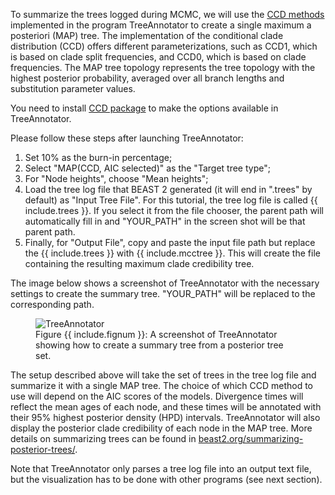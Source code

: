 
To summarize the trees logged during MCMC, we will use the [CCD methods](https://doi.org/10.1101/2024.02.20.581316) 
implemented in the program TreeAnnotator to create a single maximum a posteriori (MAP) tree. 
The implementation of the conditional clade distribution (CCD) offers different parameterizations, 
such as CCD1, which is based on clade split frequencies, and CCD0, which is based on clade frequencies. 
The MAP tree topology represents the tree topology with the highest posterior probability, 
averaged over all branch lengths and substitution parameter values.

You need to install [CCD package](https://github.com/CompEvol/CCD) to make the options 
available in TreeAnnotator. 

Please follow these steps after launching TreeAnnotator:

1. Set 10% as the burn-in percentage;
2. Select "MAP(CCD, AIC selected)" as the "Target tree type";
3. For "Node heights", choose "Mean heights";
4. Load the tree log file that BEAST 2 generated (it will end in ".trees" by default) 
   as "Input Tree File". For this tutorial, the tree log file is called {{ include.trees }}.
   If you select it from the file chooser, the parent path will automatically fill in and 
   "YOUR_PATH" in the screen shot will be that parent path.
5. Finally, for "Output File", copy and paste the input file path but replace 
   the {{ include.trees }} with {{ include.mcctree }}. 
   This will create the file containing the resulting maximum clade credibility tree.

The image below shows a screenshot of TreeAnnotator with the necessary settings to 
create the summary tree. "YOUR_PATH" will be replaced to the corresponding path.

<figure class="image">
  <img src="{{ include.fig }}" alt="TreeAnnotator">
  <figcaption>Figure {{ include.fignum }}: A screenshot of
  TreeAnnotator showing how to create a summary tree from a posterior
  tree set.</figcaption>
</figure>

The setup described above will take the set of trees in the tree log file 
and summarize it with a single MAP tree.
The choice of which CCD method to use will depend on the AIC scores of the models.
Divergence times will reflect the mean ages of each node, 
and these times will be annotated with their 95% highest posterior density (HPD) intervals. 
TreeAnnotator will also display the posterior clade credibility of each node in the MAP tree. 
More details on summarizing trees can be found in
[beast2.org/summarizing-posterior-trees/](https://www.beast2.org/summarizing-posterior-trees/).

Note that TreeAnnotator only parses a tree log file into an output text file, 
but the visualization has to be done with other programs (see next section).

